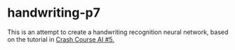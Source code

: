 # handwriting-p7
This is an attempt to create a handwriting recognition neural network, based on the tutorial in [Crash Course AI #5.](https://www.youtube.com/watch?v=6nGCGYWMObE)